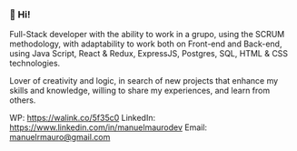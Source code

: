 ### 👋 Hi!

Full-Stack developer with the ability to work in a grupo, using the SCRUM methodology, with adaptability to work both on Front-end and Back-end, using Java Script, React & Redux, ExpressJS, Postgres, SQL, HTML & CSS technologies.

Lover of creativity and logic, in search of new projects that enhance my skills and knowledge, willing to share my experiences, and learn from others.

WP: https://walink.co/5f35c0 
LinkedIn: https://www.linkedin.com/in/manuelmaurodev 
Email: manuelrmauro@gmail.com
